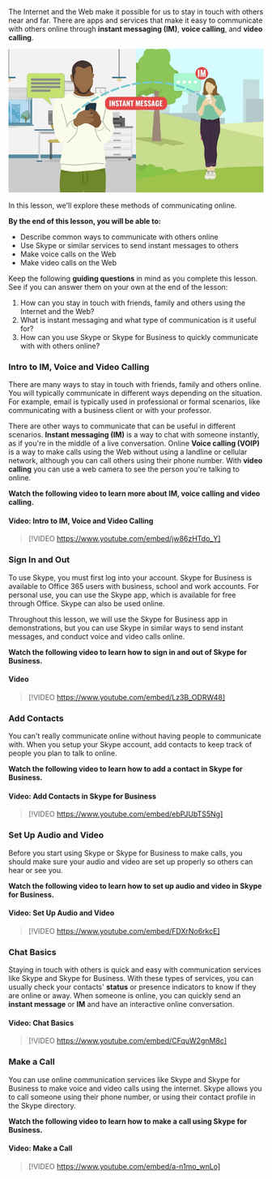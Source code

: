 
The Internet and the Web make it possible for us to stay in touch with others near and far. There are apps and services that make it easy to communicate with others online through **instant messaging (IM)**, **voice calling**, and **video calling**.

![Illustration - 2 characters sending instant messages using mobile devices](../media/Chat_Online_Illustration.jpg)

In this lesson, we'll explore these methods of communicating online.

**By the end of this lesson, you will be able to:**

*   Describe common ways to communicate with others online
*   Use Skype or similar services to send instant messages to others
*   Make voice calls on the Web
*   Make video calls on the Web

Keep the following **guiding questions** in mind as you complete this lesson. See if you can answer them on your own at the end of the lesson:

1.  How can you stay in touch with friends, family and others using the Internet and the Web?
2.  What is instant messaging and what type of communication is it useful for?
3.  How can you use Skype or Skype for Business to quickly communicate with with others online?

### Intro to IM, Voice and Video Calling

There are many ways to stay in touch with friends, family and others online. You will typically communicate in different ways depending on the situation. For example, email is typically used in professional or formal scenarios, like communicating with a business client or with your professor.

There are other ways to communicate that can be useful in different scenarios. **Instant messaging (IM)** is a way to chat with someone instantly, as if you're in the middle of a live conversation. Online **Voice calling (VOIP)** is a way to make calls using the Web without using a landline or cellular network, although you can call others using their phone number. With **video calling** you can use a web camera to see the person you're talking to online.

**Watch the following video to learn more about IM, voice calling and video calling.**


#### Video: Intro to IM, Voice and Video Calling
> [!VIDEO https://www.youtube.com/embed/jw86zHTdo_Y]

### Sign In and Out

To use Skype, you must first log into your account. Skype for Business is available to Office 365 users with business, school and work accounts. For personal use, you can use the Skype app, which is available for free through Office. Skype can also be used online.

Throughout this lesson, we will use the Skype for Business app in demonstrations, but you can use Skype in similar ways to send instant messages, and conduct voice and video calls online.

**Watch the following video to learn how to sign in and out of Skype for Business.**


#### Video
> [!VIDEO https://www.youtube.com/embed/Lz3B_ODRW48]

### Add Contacts

You can't really communicate online without having people to communicate with. When you setup your Skype account, add contacts to keep track of people you plan to talk to online.

**Watch the following video to learn how to add a contact in Skype for Business.**


#### Video: Add Contacts in Skype for Business
> [!VIDEO https://www.youtube.com/embed/ebPJUbTS5Ng]

### Set Up Audio and Video

Before you start using Skype or Skype for Business to make calls, you should make sure your audio and video are set up properly so others can hear or see you.

**Watch the following video to learn how to set up audio and video in Skype for Business.**


#### Video: Set Up Audio and Video
> [!VIDEO https://www.youtube.com/embed/FDXrNo6rkcE]

### Chat Basics

Staying in touch with others is quick and easy with communication services like Skype and Skype for Business. With these types of services, you can usually check your contacts' **status** or presence indicators to know if they are online or away. When someone is online, you can quickly send an **instant message** or **IM** and have an interactive online conversation.


#### Video: Chat Basics
> [!VIDEO https://www.youtube.com/embed/CFquW2gnM8c]

### Make a Call

You can use online communication services like Skype and Skype for Business to make voice and video calls using the internet. Skype allows you to call someone using their phone number, or using their contact profile in the Skype directory.

**Watch the following video to learn how to make a call using Skype for Business.**

#### Video: Make a Call
> [!VIDEO https://www.youtube.com/embed/a-n1mo_wnLo]